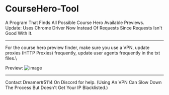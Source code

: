# CourseHero-Tool
A Program That Finds All Possible Course Hero Available Previews.\
Update: Uses Chrome Driver Now Instead Of Requests Since Requests Isn't Good With It.
__________________________

For the course hero preview finder, make sure you use a VPN, update proxies (HTTP Proxies) frequently, update user agents frequently in the txt files.\

Preview:
![image](https://user-images.githubusercontent.com/80835991/154783467-f3e2fede-cf59-415f-b2d8-ea64426f7be3.png)
___________________________

Contact Dreamer#5114 On Discord for help.
(Using An VPN Can Slow Down The Process But Doesn't Get Your IP Blacklisted.)
